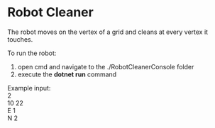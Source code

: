 # Robot Cleaner
The robot moves on the vertex of a grid and cleans at every vertex it touches.

To run the robot:

1) open cmd and navigate to the ./RobotCleanerConsole folder
2) execute the **dotnet run** command

Example input:
<br/>2<br/>10 22<br/>E 1<br/>N 2
